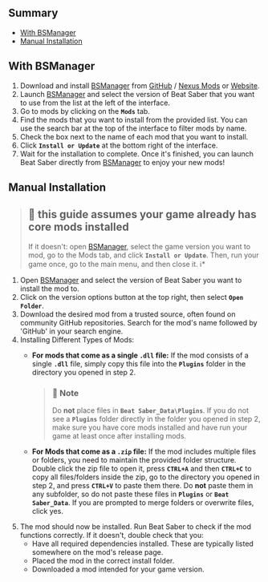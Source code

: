 ## Summary

- [With BSManager](https://discord.com/channels/1049624409276694588/1240969086180003840/1240969127649218592)
- [Manual Installation](https://discord.com/channels/1049624409276694588/1240969086180003840/1240969181340631081)

## With BSManager

1. Download and install [BSManager](https://www.bsmanager.io) from [GitHub](https://github.com/Zagrios/bs-manager/releases/latest) / [Nexus Mods](https://www.nexusmods.com/beatsaber/mods/18?tab=images) or [Website](https://www.bsmanager.io).
2. Launch [BSManager](https://www.bsmanager.io) and select the version of Beat Saber that you want to use from the list at the left of the interface.
3. Go to  mods by clicking on the __`Mods`__ tab.
4. Find the mods that you want to install from the provided list. You can use the search bar at the top of the interface to filter mods by name.
5. Check the box next to the name of each mod that you want to install.
6. Click __`Install or Update`__ at the bottom right of the interface.
7. Wait for the installation to complete. Once it's finished, you can launch Beat Saber directly from [BSManager](https://www.bsmanager.io) to enjoy your new mods!

## Manual Installation

> ## 📍 this guide assumes your game already has core mods installed
>
>If it doesn't: open [BSManager](https://www.bsmanager.io), select the game version you want to mod, go to the Mods tab, and click __`Install or Update`__. Then, run your game once, go to the main menu, and then close it. ℹ️*

1. Open [BSManager](https://www.bsmanager.io) and select the version of Beat Saber you want to install the mod to.
2. Click on the version options button at the top right, then select __`Open Folder`__.
3. Download the desired mod from a trusted source, often found on community GitHub repositories. Search for the mod's name followed by 'GitHub' in your search engine.
4. Installing Different Types of Mods:
    - __For mods that come as a single `.dll` file:__ If the mod consists of a single __`.dll`__ file, simply copy this file into the __`Plugins`__ folder in the directory you opened in step 2.

        > ### 📍 Note
        >
        > Do __not__ place files in __`Beat Saber_Data\Plugins`__. If you do not see a __`Plugins`__ folder directly in the folder you opened in step 2, make sure you have core mods installed and have run your game at least once after installing mods.
    - __For Mods that come as a `.zip` file:__ If the mod includes multiple files or folders, you need to maintain the provided folder structure. Double click the zip file to open it, press __`CTRL+A`__ and then __`CTRL+C`__ to copy all files/folders inside the zip, go to the directory you opened in step 2, and press __`CTRL+V`__ to paste them there. Do __not__ paste them in any subfolder, so do not paste these files in __`Plugins`__ or __`Beat Saber_Data`__. If you are prompted to merge folders or overwrite files, click yes.
5. The mod should now be installed. Run Beat Saber to check if the mod functions correctly. If it doesn't, double check that you:
    - Have all required dependencies installed. These are typically listed somewhere on the mod's release page.
    - Placed the mod in the correct install folder.
    - Downloaded a mod intended for your game version.
